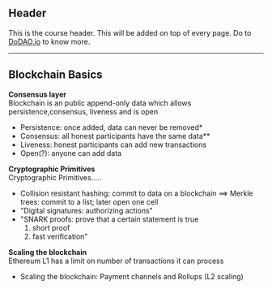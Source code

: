 ## Header
This is the course header. This will be added on top of every page. Do to [DoDAO.io](https://www.dodao.io) to know more.

 ---
 
 ## Blockchain Basics
 
 **Consensus layer**        
Blockchain is an public append-only data which allows persistence,consensus, liveness and is open   
- Persistence: once added, data can never be removed*
- Consensus: all honest participants have the same data**
- Liveness: honest participants can add new transactions
- Open(?): anyone can add data
 
 **Cryptographic Primitives**        
Cryptographic Primitives.....   
- Collision resistant hashing: commit to data on a blockchain 
   ⟹ Merkle trees: commit to a list; later open one cell
- "Digital signatures: authorizing actions"
- "SNARK proofs: prove that a certain statement is true
   1. short proof
   2. fast verification"
 
 **Scaling the blockchain**        
Ethereum L1 has a limit on number of transactions it can process   
- Scaling the blockchain: Payment channels and Rollups (L2 scaling)
 
 
